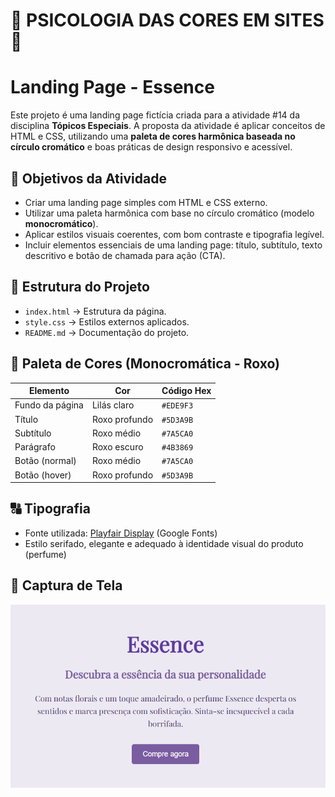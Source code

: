 # 🎨 PSICOLOGIA DAS CORES EM SITES 🎨 
# Landing Page - Essence

Este projeto é uma landing page fictícia criada para a atividade #14 da disciplina **Tópicos Especiais**. A proposta da atividade é aplicar conceitos de HTML e CSS, utilizando uma **paleta de cores harmônica baseada no círculo cromático** e boas práticas de design responsivo e acessível.

## 🎯 Objetivos da Atividade

- Criar uma landing page simples com HTML e CSS externo.
- Utilizar uma paleta harmônica com base no círculo cromático (modelo **monocromático**).
- Aplicar estilos visuais coerentes, com bom contraste e tipografia legível.
- Incluir elementos essenciais de uma landing page: título, subtítulo, texto descritivo e botão de chamada para ação (CTA).

## 🧱 Estrutura do Projeto

- `index.html` → Estrutura da página.
- `style.css` → Estilos externos aplicados.
- `README.md` → Documentação do projeto.

## 🎨 Paleta de Cores (Monocromática - Roxo)

| Elemento           | Cor       | Código Hex |
|--------------------|-----------|------------|
| Fundo da página    | Lilás claro | `#EDE9F3`  |
| Título             | Roxo profundo | `#5D3A9B`  |
| Subtítulo          | Roxo médio | `#7A5CA0`  |
| Parágrafo          | Roxo escuro | `#4B3869`  |
| Botão (normal)     | Roxo médio | `#7A5CA0`  |
| Botão (hover)      | Roxo profundo | `#5D3A9B`  |

## 🔠 Tipografia

- Fonte utilizada: [Playfair Display](https://fonts.google.com/specimen/Playfair+Display) (Google Fonts)
- Estilo serifado, elegante e adequado à identidade visual do produto (perfume)

## 📸 Captura de Tela
![alt text](image.png)

